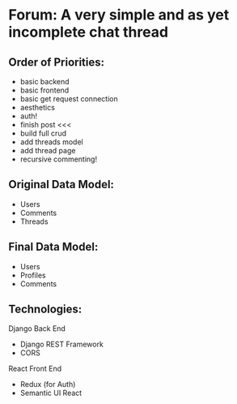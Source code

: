 # Forum: A very simple and as yet incomplete chat thread

## Order of Priorities:
* basic backend
* basic frontend
* basic get request connection
* aesthetics
* auth!
* finish post <<<
* build full crud
* add threads model
* add thread page
* recursive commenting!


## Original Data Model:
* Users
* Comments
* Threads

## Final Data Model:
* Users
* Profiles
* Comments

## Technologies:
Django Back End
* Django REST Framework
* CORS

React Front End
* Redux (for Auth)
* Semantic UI React

